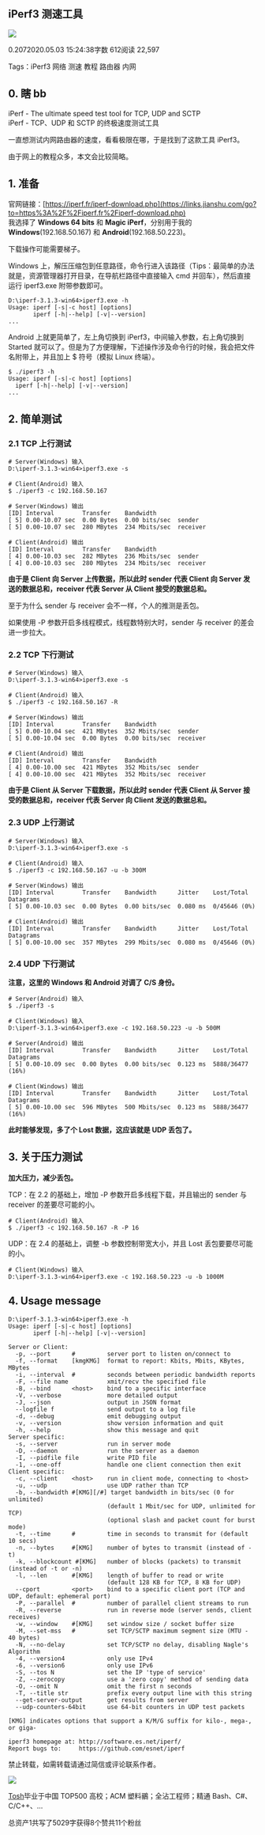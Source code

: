 ## iPerf3 测速工具

[![](https://upload.jianshu.io/users/upload_avatars/1934827/99488e08-19c3-47a3-bd7d-cfef8fc6377d.jpg?imageMogr2/auto-orient/strip|imageView2/1/w/96/h/96/format/webp)](https://www.jianshu.com/u/c668a382b97b)

0.2072020.05.03 15:24:38字数 612阅读 22,597

Tags：iPerf3 网络 测速 教程 路由器 内网

## 0\. 瞎 bb

iPerf - The ultimate speed test tool for TCP, UDP and SCTP  
iPerf - TCP、UDP 和 SCTP 的终极速度测试工具

一直想测试内网路由器的速度，看看极限在哪，于是找到了这款工具 iPerf3。

由于网上的教程众多，本文会比较简略。

## 1\. 准备

官网链接：[https://iperf.fr/iperf-download.php](https://links.jianshu.com/go?to=https%3A%2F%2Fiperf.fr%2Fiperf-download.php)  
我选择了 **Windows 64 bits** 和 **Magic iPerf**，分别用于我的 **Windows**(192.168.50.167) 和 **Android**(192.168.50.223)。

下载操作可能需要梯子。

Windows 上，解压压缩包到任意路径，命令行进入该路径（Tips：最简单的办法就是，资源管理器打开目录，在导航栏路径中直接输入 cmd 并回车），然后直接运行 iperf3.exe 附带参数即可。

```
D:\iperf-3.1.3-win64>iperf3.exe -h
Usage: iperf [-s|-c host] [options]
       iperf [-h|--help] [-v|--version]
...
```

Android 上就更简单了，左上角切换到 iPerf3，中间输入参数，右上角切换到 Started 就可以了。但是为了方便理解，下述操作涉及命令行的时候，我会把文件名附带上，并且加上 $ 符号（模拟 Linux 终端）。

```
$ ./iperf3 -h
Usage: iperf [-s|-c host] [options]
  iperf [-h|--help] [-v|--version]
...
```

## 2\. 简单测试

### 2.1 TCP 上行测试

```
# Server(Windows) 输入
D:\iperf-3.1.3-win64>iperf3.exe -s
```

```
# Client(Android) 输入
$ ./iperf3 -c 192.168.50.167
```

```
# Server(Windows) 输出
[ID] Interval        Transfer    Bandwidth
[ 5] 0.00-10.07 sec  0.00 Bytes  0.00 bits/sec  sender
[ 5] 0.00-10.07 sec  280 MBytes  234 Mbits/sec  receiver
```

```
# Client(Android) 输出
[ID] Interval        Transfer    Bandwidth
[ 4] 0.00-10.03 sec  282 MBytes  236 Mbits/sec  sender
[ 4] 0.00-10.03 sec  280 MBytes  234 Mbits/sec  receiver
```

**由于是 Client 向 Server 上传数据，所以此时 sender 代表 Client 向 Server 发送的数据总和，receiver 代表 Server 从 Client 接受的数据总和。**

至于为什么 sender 与 receiver 会不一样，个人的推测是丢包。

如果使用 -P 参数开启多线程模式，线程数特别大时，sender 与 receiver 的差会进一步拉大。

### 2.2 TCP 下行测试

```
# Server(Windows) 输入
D:\iperf-3.1.3-win64>iperf3.exe -s
```

```
# Client(Android) 输入
$ ./iperf3 -c 192.168.50.167 -R
```

```
# Server(Windows) 输出
[ID] Interval        Transfer    Bandwidth
[ 5] 0.00-10.04 sec  421 MBytes  352 Mbits/sec  sender
[ 5] 0.00-10.04 sec  0.00 Bytes  0.00 bits/sec  receiver
```

```
# Client(Android) 输出
[ID] Interval        Transfer    Bandwidth
[ 4] 0.00-10.00 sec  421 MBytes  352 Mbits/sec  sender
[ 4] 0.00-10.00 sec  421 MBytes  352 Mbits/sec  receiver
```

**由于是 Client 从 Server 下载数据，所以此时 sender 代表 Client 从 Server 接受的数据总和，receiver 代表 Server 向 Client 发送的数据总和。**

### 2.3 UDP 上行测试

```
# Server(Windows) 输入
D:\iperf-3.1.3-win64>iperf3.exe -s
```

```
# Client(Android) 输入
$ ./iperf3 -c 192.168.50.167 -u -b 300M
```

```
# Server(Windows) 输出
[ID] Interval        Transfer    Bandwidth      Jitter    Lost/Total Datagrams
[ 5] 0.00-10.03 sec  0.00 Bytes  0.00 bits/sec  0.080 ms  0/45646 (0%)
```

```
# Client(Android) 输出
[ID] Interval        Transfer    Bandwidth      Jitter    Lost/Total Datagrams
[ 5] 0.00-10.00 sec  357 MBytes  299 Mbits/sec  0.080 ms  0/45646 (0%)
```

### 2.4 UDP 下行测试

**注意，这里的 Windows 和 Android 对调了 C/S 身份。**

```
# Server(Android) 输入
$ ./iperf3 -s
```

```
# Client(Windows) 输入
D:\iperf-3.1.3-win64>iperf3.exe -c 192.168.50.223 -u -b 500M
```

```
# Server(Android) 输出
[ID] Interval        Transfer    Bandwidth      Jitter    Lost/Total Datagrams
[ 5] 0.00-10.09 sec  0.00 Bytes  0.00 bits/sec  0.123 ms  5888/36477 (16%)
```

```
# Client(Windows) 输出
[ID] Interval        Transfer    Bandwidth      Jitter    Lost/Total Datagrams
[ 5] 0.00-10.00 sec  596 MBytes  500 Mbits/sec  0.123 ms  5888/36477 (16%)
```

**此时能够发现，多了个 Lost 数据，这应该就是 UDP 丢包了。**

## 3\. 关于压力测试

**加大压力，减少丢包。**

TCP：在 2.2 的基础上，增加 -P 参数开启多线程下载，并且输出的 sender 与 receiver 的差要尽可能的小。

```
# Client(Android) 输入
$ ./iperf3 -c 192.168.50.167 -R -P 16
```

UDP：在 2.4 的基础上，调整 -b 参数控制带宽大小，并且 Lost 丢包要要尽可能的小。

```
# Client(Windows) 输入
D:\iperf-3.1.3-win64>iperf3.exe -c 192.168.50.223 -u -b 1000M
```

## 4\. Usage message

```
D:\iperf-3.1.3-win64>iperf3.exe -h
Usage: iperf [-s|-c host] [options]
       iperf [-h|--help] [-v|--version]

Server or Client:
  -p, --port      #         server port to listen on/connect to
  -f, --format    [kmgKMG]  format to report: Kbits, Mbits, KBytes, MBytes
  -i, --interval  #         seconds between periodic bandwidth reports
  -F, --file name           xmit/recv the specified file
  -B, --bind      <host>    bind to a specific interface
  -V, --verbose             more detailed output
  -J, --json                output in JSON format
  --logfile f               send output to a log file
  -d, --debug               emit debugging output
  -v, --version             show version information and quit
  -h, --help                show this message and quit
Server specific:
  -s, --server              run in server mode
  -D, --daemon              run the server as a daemon
  -I, --pidfile file        write PID file
  -1, --one-off             handle one client connection then exit
Client specific:
  -c, --client    <host>    run in client mode, connecting to <host>
  -u, --udp                 use UDP rather than TCP
  -b, --bandwidth #[KMG][/#] target bandwidth in bits/sec (0 for unlimited)
                            (default 1 Mbit/sec for UDP, unlimited for TCP)
                            (optional slash and packet count for burst mode)
  -t, --time      #         time in seconds to transmit for (default 10 secs)
  -n, --bytes     #[KMG]    number of bytes to transmit (instead of -t)
  -k, --blockcount #[KMG]   number of blocks (packets) to transmit (instead of -t or -n)
  -l, --len       #[KMG]    length of buffer to read or write
                            (default 128 KB for TCP, 8 KB for UDP)
  --cport         <port>    bind to a specific client port (TCP and UDP, default: ephemeral port)
  -P, --parallel  #         number of parallel client streams to run
  -R, --reverse             run in reverse mode (server sends, client receives)
  -w, --window    #[KMG]    set window size / socket buffer size
  -M, --set-mss   #         set TCP/SCTP maximum segment size (MTU - 40 bytes)
  -N, --no-delay            set TCP/SCTP no delay, disabling Nagle's Algorithm
  -4, --version4            only use IPv4
  -6, --version6            only use IPv6
  -S, --tos N               set the IP 'type of service'
  -Z, --zerocopy            use a 'zero copy' method of sending data
  -O, --omit N              omit the first n seconds
  -T, --title str           prefix every output line with this string
  --get-server-output       get results from server
  --udp-counters-64bit      use 64-bit counters in UDP test packets

[KMG] indicates options that support a K/M/G suffix for kilo-, mega-, or giga-

iperf3 homepage at: http://software.es.net/iperf/
Report bugs to:     https://github.com/esnet/iperf
```

禁止转载，如需转载请通过简信或评论联系作者。

[![  ](https://upload.jianshu.io/users/upload_avatars/1934827/99488e08-19c3-47a3-bd7d-cfef8fc6377d.jpg?imageMogr2/auto-orient/strip|imageView2/1/w/100/h/100/format/webp)](https://www.jianshu.com/u/c668a382b97b)

[Tosh](https://www.jianshu.com/u/c668a382b97b "Tosh")毕业于中国 TOP500 高校；ACM 塑料鶸；全沾工程师；精通 Bash、C#、C/C++、...

总资产1共写了5029字获得8个赞共11个粉丝